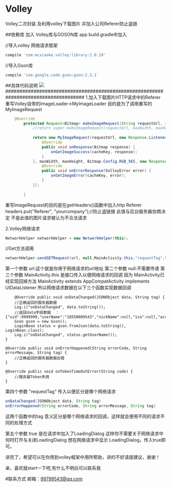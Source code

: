 # Volley
Volley二次封装 及利用volley下载图片 并加入公司Referer防止盗链

##依赖库
加入 Volley库与GOSON库
app  build.gradle中加入

  //导入volley 网络请求框架
  ```groovy
  compile 'com.mcxiaoke.volley:library:1.0.19'
  ```
  
  //导入Gson库
  ```groovy
  compile 'com.google.code.gson:gson:2.3.1'
  ```
##具体代码说明
![](https://github.com/xudongjhdd/Volley/blob/master/volley.gif)
####################################################################################
1.加入下载图片HTTP请求中的Referer
重写Volley自带的ImageLoader->MyImageLoader 目的是为了调用重写的MyImageRequest
```java
	@Override
    	protected Request<Bitmap> makeImageRequest(String requestUrl, int maxWidth, int maxHeight, ImageView.ScaleType scaleType, final String cacheKey) {
    		//return super.makeImageRequest(requestUrl, maxWidth, maxHeight, scaleType, cacheKey);
    
    		return new MyImageRequest(requestUrl, new Response.Listener<Bitmap>() {
    			@Override
    			public void onResponse(Bitmap response) {
    				onGetImageSuccess(cacheKey, response);
    			}
    		}, maxWidth, maxHeight, Bitmap.Config.RGB_565, new Response.ErrorListener() {
    			@Override
    			public void onErrorResponse(VolleyError error) {
    				onGetImageError(cacheKey, error);
    			}
    		});
    
    	}
```
重写ImageRequest的目的是在getHeaders()函数中加入http Referer
headers.put("Referer", "yourcompany");//防止盗链接 此值与后台服务器协商决定 不是此值的图片请求被认为不合法请求

2.Volley网络请求
```java
NetworkHelper networkHelper = new NetworkHelper(this);
```
//Get方法调用
```java
networkHelper.sendGETRequest(url, null,MainActivity.this,"requestTag",true);
```
第一个参数 url:这个就是你用于网络请求的url地址
第二个参数 null:不需要传递
第三个参数 MainActivity.this 是接口传入以便网络请求的回调
因为 MainActivity已经实现回掉方法 MainActivity extends AppCompatActivity implements UIDataListener
所以网络请求数据在以下三个函数实现数据回调


		@Override public void onDataChanged(JSONObject data, String tag) {
		//正确返回的服务器数据
		Log.i("onDataChanged", data.toString());
		//返回data字段数据  ：{"uid":9999999,"userName":"18550009543","nickName":null,"ico":null,"accessToken":"123_test","regMsg":null}
		Gson gson = new Gson();
		LoginBean status = gson.fromJson(data.toString(), LoginBean.class);
		Log.i("onDataChanged", status.getUserName());
	}
	
	@Override public void onErrorHappened(String errorCode, String errorMessage, String tag) {
		//正确返回的服务器数据出错
	}
	
	@Override public void onTokenTimeOutError(String code) {
		//服务器Token失效
	}

第四个参数 "requestTag" 传入以便区分是哪个网络请求
```java
onDataChanged(JSONObject data, String tag)
onErrorHappened(String errorCode, String errorMessage, String tag)
```
这两个函数中的tag 意义区分是哪个网络请求的回调，这样就会便用不同的请求不同的处理方式

第五个参数 true 是在请求中加入了LoadingDialog 这样你不需要关于网络请求中何时打开与关闭LoadingDialog
想在网络请求中显示 LoadingDialog，传入true即可。


讲完了，希望可以在你用到volley框架中用所帮助，讲的不好请提建议，谢谢！

亲，喜欢就start一下吧,有什么不明白可以联系我

#联系方式
邮箱：99799543@qq.com
